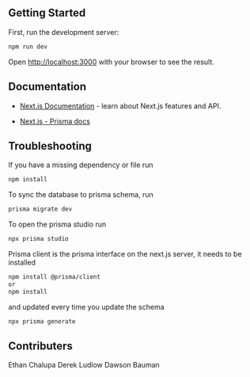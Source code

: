## Getting Started

First, run the development server:

```bash
npm run dev
```

Open [http://localhost:3000](http://localhost:3000) with your browser to see the result.



## Documentation

- [Next.js Documentation](https://nextjs.org/docs) - learn about Next.js features and API.

- [Next.js - Prisma docs](https://vercel.com/guides/nextjs-prisma-postgres)

## Troubleshooting

If you have a missing dependency or file run 

```Bash
npm install
```

To sync the database to prisma schema, run

```bash
prisma migrate dev
```

To open the prisma studio run 

```bash
npx prisma studio
```

Prisma client is the prisma interface on the next.js server, it needs to be installed
```bash
npm install @prisma/client
or
npm install
```

and updated every time you update the schema
```bash
npx prisma generate
``` 

## Contributers
Ethan Chalupa 
Derek Ludlow
Dawson Bauman
